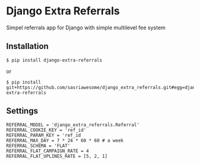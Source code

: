 # Django Extra Referrals
Simpel referrals app for Django with simple multilevel fee system
## Installation
```
$ pip install django-extra-referrals
```
or
```
$ pip install git+https://github.com/sasriawesome/django_extra_referrals.git#egg=django-extra-referrals
```

## Settings

```
REFERRAL_MODEL = 'django_extra_referrals.Referral'
REFERRAL_COOKIE_KEY = 'ref_id'
REFERRAL_PARAM_KEY = 'ref_id
REFERRAL_MAX_DAY = 7 * 24 * 60 * 60 # a week
REFERRAL_SCHEMA = 'FLAT'
REFERRAL_FLAT_CAMPAIGN_RATE = 4
REFERRAL_FLAT_UPLINES_RATE = [5, 2, 1]

```